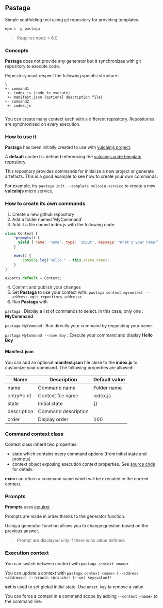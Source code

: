 ## Pastaga

Simple scaffolding tool using git repository for providing templates.

```js
npm i -g pastaga
```

> Requires node > 6.0

### Concepts

**Pastaga** does not provide any generator but it synchronizes with git repository to execute code.

Repository must respect the following specific structure :

```
\
+- command1
 +- index.js (code to execute)
 +- manifest.json (optional description file)
+- command2
 +- index.js
 ...
```

You can create many context each with a different repository.
Repositories are synchronized on every execution.

### How to use it

**Pastaga** has been initially created to use with [vulcainjs project](http://www.vulcainjs.org/).

A **default** context is defined referencing the [vulcainjs code template repository](https://github.com/vulcainjs/vulcain-code-generation-templates).

This repository provides commands for initialize a new project or generate artefacts. This is a good example to see how to create your own commands.

For example, try ```pastaga init --template vulcain-service``` to create a new **vulcainjs** micro service.

### How to create its own commands

  1. Create a new github repository
  2. Add a folder named 'MyCommand'
  3. Add it a file named index.js with the following code.

  ```js
  class Context {
      *prompts() {
        yield { name: 'name', type: 'input', message: "What's your name"};
      }

      exec() {
          console.log("Hello " + this.state.name);
      }
  }

  exports default = Context;
  ```

  4. Commit and publish your changes
  5. Set **Pastaga** to use your context with: ```pastaga context mycontext --address <git repository address>```
  6. Run **Pastaga** with

   ```pastaga``` : Display a list of commands to select. In this case, only one : **MyCommand**

   ```pastaga MyCommand``` : Run directly your command by requesting your name.

   ```pastaga MyCommand --name Boy``` : Execute your command and display **Hello Boy**

#### Manifest.json

You can add an optional **manifest.json** file close to the **index.js** to customize your command. The following properties are allowed:

| Name | Description | Default value |
|-----|-----|------|
| name | Command name | Folder name |
| entryPoint | Context file name | index.js |
| state | Initial state | {} |
| description | Command description | |
| order | Display order | 100 |


### Command context class

Context class inherit two properties:

- state which contains every command options (from initial state and prompts)
- context object exposing execution context properties. See [source code](Executor.ts) for details.

**exec** can return a command name which will be executed in the current context.

### Prompts

**Prompts** uses [inquirer](https://github.com/SBoudrias/Inquirer.js).

Prompts are made in order thanks to the generator function.

Using a generator function allows you to change question based on the previous answer.

> Prompt are displayed only if there is no value defined.

### Execution context

You can switch between context with ```pastaga context <name>```

You can update a context with ```pastaga context <name> [--address <address>] [--branch <branch>] [--set key=value]*```

**set** is used to set global initial state. Use ```unset key``` to remove a value.

You can force a context in a command scope by adding ```--context <name>``` to the command line.
